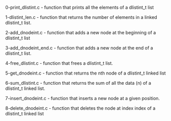 0-print_dlistint.c - function that prints all the elements of a dlistint_t list

1-dlistint_len.c - function that returns the number of elements in a linked dlistint_t list.

2-add_dnodeint.c -  function that adds a new node at the beginning of a dlistint_t list

3-add_dnodeint_end.c - function that adds a new node at the end of a dlistint_t list.

4-free_dlistint.c - function that frees a dlistint_t list.

5-get_dnodeint.c - function that returns the nth node of a dlistint_t linked list

6-sum_dlistint.c - function that returns the sum of all the data (n) of a dlistint_t linked list.

7-insert_dnodeint.c - function that inserts a new node at a given position.

8-delete_dnodeint.c - function that deletes the node at index index of a dlistint_t linked list
